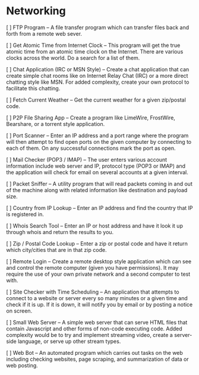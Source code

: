 # Networking

[ ] FTP Program – A file transfer program which can transfer files back and forth from a remote web sever.

[ ] Get Atomic Time from Internet Clock – This program will get the true atomic time from an atomic time clock on the Internet. There are various clocks across the world. Do a search for a list of them.

[ ] Chat Application (IRC or MSN Style) – Create a chat application that can create simple chat rooms like on Internet Relay Chat (IRC) or a more direct chatting style like MSN. For added complexity, create your own protocol to facilitate this chatting.

[ ] Fetch Current Weather – Get the current weather for a given zip/postal code.

[ ] P2P File Sharing App – Create a program like LimeWire, FrostWire, Bearshare, or a torrent style application.

[ ] Port Scanner – Enter an IP address and a port range where the program will then attempt to find open ports on the given computer by connecting to each of them. On any successful connections mark the port as open.

[ ] Mail Checker (POP3 / IMAP) – The user enters various account information include web server and IP, protocol type (POP3 or IMAP) and the application will check for email on several accounts at a given interval.

[ ] Packet Sniffer – A utility program that will read packets coming in and out of the machine along with related information like destination and payload size.

[ ] Country from IP Lookup – Enter an IP address and find the country that IP is registered in.

[ ] Whois Search Tool – Enter an IP or host address and have it look it up through whois and return the results to you.

[ ] Zip / Postal Code Lookup – Enter a zip or postal code and have it return which city/cities that are in that zip code.

[ ] Remote Login – Create a remote desktop style application which can see and control the remote computer (given you have permissions). It may require the use of your own private network and a second computer to test with.

[ ] Site Checker with Time Scheduling – An application that attempts to connect to a website or server every so many minutes or a given time and check if it is up. If it is down, it will notify you by email or by posting a notice on screen.

[ ] Small Web Server – A simple web server that can serve HTML files that contain Javascript and other forms of non-code executing code. Added complexity would be to try and implement streaming video, create a server-side language, or serve up other stream types.

[ ] Web Bot – An automated program which carries out tasks on the web including checking websites, page scraping, and summarization of data or web posting.